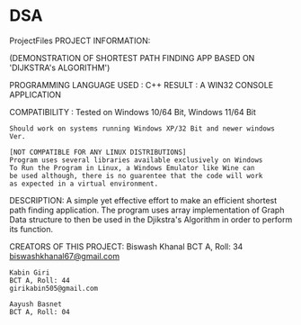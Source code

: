 # DSA
ProjectFiles
PROJECT INFORMATION:

(DEMONSTRATION OF SHORTEST PATH FINDING APP BASED ON 'DIJKSTRA's ALGORITHM')

PROGRAMMING LANGUAGE USED   : C++ 
RESULT    			    : A WIN32 CONSOLE APPLICATION

COMPATIBILITY		    :
	Tested on Windows 10/64 Bit,
		    Windows 11/64 Bit

	Should work on systems running Windows XP/32 Bit and newer windows Ver.

	[NOT COMPATIBLE FOR ANY LINUX DISTRIBUTIONS]
	Program uses several libraries available exclusively on Windows
	To Run the Program in Linux, a Windows Emulator like Wine can 
	be used although, there is no guarentee that the code will work
	as expected in a virtual environment.

DESCRIPTION:
	A simple yet effective effort to make an efficient shortest path
finding application. The program uses array implementation of Graph Data
structure to then be used in the Djikstra's Algorithm in order to perform
its function. 


CREATORS OF THIS PROJECT:
	Biswash Khanal
	BCT A, Roll: 34
	biswashkhanal67@gmail.com

	Kabin Giri
	BCT A, Roll: 44
	girikabin505@gmail.com

	Aayush Basnet
	BCT A, Roll: 04
	
	

